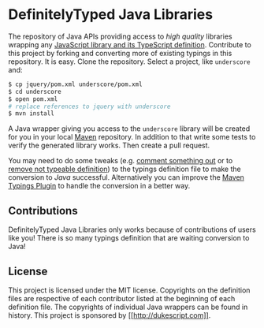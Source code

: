 # DefinitelyTyped Java Libraries

<!--
[![Build Status](https://travis-ci.org/DefinitelyTyped/DefinitelyTyped.png?branch=master)](https://travis-ci.org/DefinitelyTyped/DefinitelyTyped)

[![Join the chat at https://gitter.im/borisyankov/DefinitelyTyped](https://badges.gitter.im/Join%20Chat.svg)](https://gitter.im/borisyankov/DefinitelyTyped?utm_source=badge&utm_medium=badge&utm_campaign=pr-badge&utm_content=badge)
-->

The repository of Java APIs providing access to *high quality* libraries wrapping any [JavaScript library and its TypeScript definition](https://github.com/DefinitelyTyped/DefinitelyTyped). Contribute to this project by forking and converting more of existing typings in this repository. It is easy. Clone the repository. Select a project, like `underscore` and:

```bash
$ cp jquery/pom.xml underscore/pom.xml
$ cd underscore
$ open pom.xml
# replace references to jquery with underscore
$ mvn install
```

A Java wrapper giving you access to the `underscore` library will be created for you in your local [Maven](http://maven.apache.org) repository. In addition to that write some tests to verify the generated
library works. Then create a pull request.

You may need to do some tweaks (e.g. [comment something out](https://github.com/dukescript/maven-typings-plugin/commit/c5b6a2121f3ad069973a118c96e72ff5268298f9)
or to [remove not typeable definition](https://github.com/dukescript/maven-typings-plugin/commit/19c15abd88dd1b50b087e46f5c9e929be666a6c0))
to the typings definition file to make the conversion to *Java* successful.
Alternatively you can improve the [Maven Typings Plugin](https://github.com/dukescript/maven-typings-plugin)
to handle the conversion in a better way.

## Contributions

DefinitelyTyped Java Libraries only works because of contributions of users like you!
There is so many typings definition that are waiting conversion to Java!

## License

This project is licensed under the MIT license. Copyrights on the definition files are respective of each contributor listed at the beginning of each definition file. The copyrights of individual Java wrappers can be found in history. This project is sponsored by [[http://dukescript.com]].
